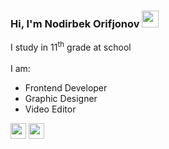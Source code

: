 ### Hi, I'm Nodirbek Orifjonov <img src="https://media.giphy.com/media/hvRJCLFzcasrR4ia7z/giphy.gif" width="27px">
I study in 11<sup>th</sup> grade at school <br /><br />
I am:
<ul>
  <li>Frontend Developer</li>
  <li>Graphic Designer</li>
  <li>Video Editor</li>
</ul>

<a href="https://t.me/nodirbekorifjonov" target="_blank"><img src="https://upload.wikimedia.org/wikipedia/commons/thumb/8/82/Telegram_logo.svg/2048px-Telegram_logo.svg.png" width="25px"></a>
<a href="http://instagram.com/nodirbekorifjonov0508" target="_blank"><img src="https://i.postimg.cc/C19sqp9P/instaicon.png" width="25px"></a>

